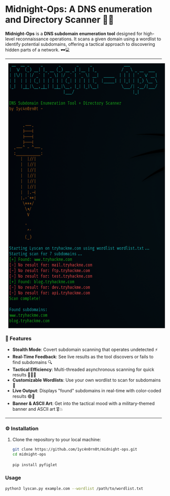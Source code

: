 # Midnight-Ops: A DNS enumeration and Directory Scanner 🕵️‍♂️

**Midnight-Ops** is a **DNS subdomain enumeration tool** designed for high-level reconnaissance operations. It scans a given domain using a wordlist to identify potential subdomains, offering a tactical approach to discovering hidden parts of a network. 🕶️💻

---

<p align="center">
  <img src="https://github.com/1yc4n0rn0t/midnight-ops/blob/main/lyscan.png" alt="Image" style="height: 850px; vertical-align: middle; margin-left: 10px;" />
</p>



### 🚀 Features

- **Stealth Mode**: Covert subdomain scanning that operates undetected ⚡
- **Real-Time Feedback**: See live results as the tool discovers or fails to find subdomains 🔍
- **Tactical Efficiency**: Multi-threaded asynchronous scanning for quick results 🏃‍♂️💨
- **Customizable Wordlists**: Use your own wordlist to scan for subdomains 📜
- **Live Output**: Displays "found" subdomains in real-time with color-coded results 🟢🔴
- **Banner & ASCII Art**: Get into the tactical mood with a military-themed banner and ASCII art 🎖️💥

---

### ⚙️ Installation

1. Clone the repository to your local machine:

   ```bash
   git clone https://github.com/1yc4n0rn0t/midnight-ops.git
   cd midnight-ops

   pip install pyfiglet

   ```

### Usage 

```bash
python3 lyscan.py example.com --wordlist /path/to/wordlist.txt
```

